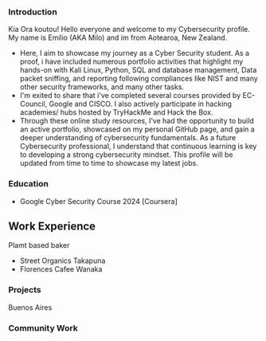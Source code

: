 ### Introduction
Kia Ora koutou! Hello everyone and welcome to my Cybersecurity profile. My name is Emilio (AKA Milo) and im from Aotearoa, New Zealand.
- Here, I aim to showcase my journey as a Cyber Security student. As a proof, i have included numerous portfolio activities that highlight my hands-on with Kali Linux, Python, SQL and database management, Data packet sniffing, and reporting following compliances like NIST and many other security  frameworks, and many other tasks. 
- I'm exited to share that i've completed several courses provided by EC-Council, Google and CISCO. I also actively participate in hacking academies/ hubs hosted by TryHackMe and Hack the Box. 
- Through these online study resources, I’ve had the opportunity to build an active portfolio, showcased on my personal GitHub page, and gain a deeper understanding of cybersecurity fundamentals. As a future Cybersecurity professional, I understand that continuous learning is key to developing a strong cybersecurity mindset. This profile will be updated from time to time to showcase my latest jobs.  
 
### Education
- Google Cyber Security Course 2024 [Coursera]

## Work Experience
Plamt based baker
- Street Organics Takapuna
- Florences Cafee Wanaka

### Projects
Buenos Aires

### Community Work
